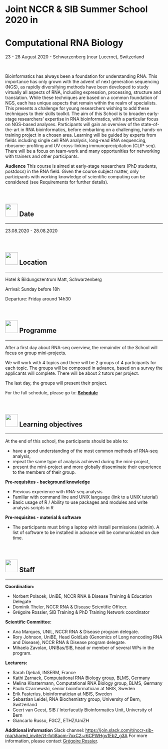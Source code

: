 # Joint NCCR & SIB Summer School 2020 in
# Computational RNA Biology

23 - 28 August 2020 - Schwarzenberg (near Lucerne), Switzerland

<br/>

Bioinformatics has always been a foundation for understanding RNA. This importance has only grown with the advent of next generation sequencing (NGS), as rapidly diversifying methods have been developed to study virtually all aspects of RNA, including expression, processing, structure and translation. While these techniques are based on a common foundation of NGS, each has unique aspects that remain within the realm of specialists. This presents a challenge for young researchers wishing to add these techniques to their skills toolkit.
The aim of this School is to broaden early-stage researchers’ expertise in RNA bioinformatics, with a particular focus on NGS-based analyses. Participants will gain an overview of the state-of-the-art in RNA bioinformatics, before embarking on a challenging, hands-on training project in a chosen area. Learning will be guided by experts from fields including single cell RNA analysis, long-read RNA sequencing, ribosome-profiling and UV cross-linking immunoprecipitation (CLIP-seq). There will be a focus on team-work and many opportunities for networking with trainers and other participants.

**Audience**
This course is aimed at early-stage researchers (PhD students, postdocs) in the RNA field. Given the course subject matter, only participants with working knowledge of scientific computing can be considered (see Requirements for further details).

<br/>

## <img border="0" src="https://www.svgrepo.com/show/20800/event-date-and-time-symbol.svg" width="40" height="40"> Date

***

23.08.2020 - 28.08.2020

<br/>

## <img border="0" src="https://www.svgrepo.com/show/4199/placeholder-on-a-map.svg" width="40" height="40"> Location

***

Hotel & Bildungszentrum Matt, Schwarzenberg

Arrival: Sunday before 18h

Departure: Friday around 14h30

<br/>

## <img border="0" src="https://www.svgrepo.com/show/158264/schedule.svg" width="40" height="40"> Programme

***

After a first day about RNA-seq overview, the remainder of the School will focus on group mini-projects.

We will work with 4 topics and there will be 2 groups of 4 participants for each topic. The groups will be composed in advance, based on a survey the applicants will complete. There will be about 2 tutors per project.

The last day, the groups will present their project.

For the full schedule, please go to: **[Schedule](schedule.md)**

<br/>

## <img border="0" src="https://www.svgrepo.com/show/410/list.svg" width="40" height="40"> Learning objectives

***

At the end of this school, the participants should be able to:
- have a good understanding of the most common methods of RNA-seq analysis,
- repeat the same type of analysis achieved during the mini-project,
- present the mini-project and more globally disseminate their experience to the members of their group.

**Pre-requisites - background knowledge**
- Previous experience with RNA-seq analysis
- Familiar with command line and UNIX language (link to a UNIX tutorial)
- Basic usage of R / Ability to use packages and modules and write analysis scripts in R

**Pre-requisites - material & software**
- The participants must bring a laptop with install permissions (admin). A list of software to be installed in advance will be communicated on due time.


<br/>

## <img border="0" src="https://www.svgrepo.com/show/38706/group-of-people.svg" width="40" height="40"> Staff

***

**Coordination:**
- Norbert Polacek, UniBE, NCCR RNA & Disease Training & Education Delegate
- Dominik Theler, NCCR RNA & Disease Scientific Officer.
- Grégoire Rossier, SIB Training & PhD Training Network coordinator

**Scientific Committee:**
- Ana Marques, UNIL, NCCR RNA & Disease program delegate.
- Rory Johnson, UniBE, Head GoldLab (Genomics of Long noncoding RNA and Disease), NCCR RNA & Disease program delegate.
- Mihaela Zavolan, UNIBas/SIB, head or member of several WPs in the program.

**Lecturers:**
- Sarah Djebali, INSERM, France
- Kathi Zarnack, Computational RNA Biology group, BLMS, Germany
- Melina Klostermann, Computational RNA Biology group, BLMS, Germany
- Paulo Czarnewski, senior bioinformatician at NBIS, Sweden
- Erik Fasterius,  bioinformatician at NBIS, Sweden
- Sebastian Leidel, RNA Biochemistry group, University of Bern, Switzerland
- Geert van Geest, SIB / Interfacutly Bioinformatics Unit, University of Bern
- Giancarlo Russo, FGCZ, ETHZ/UniZH


**Additional information**
Slack channel: https://join.slack.com/t/nccr-sib-rna/shared_invite/zt-fxti8aom-7oxC2~r6CPWHgv1Eb2_g3A
For more information, please contact <a href="mailto:gregoire.rossier@sib.swiss">Grégoire Rossier</a>.
